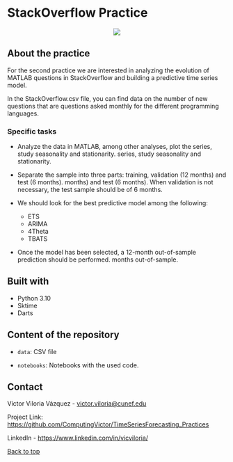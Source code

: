 # StackOverflow Practice 

<div style="text-align:center"><img src="https://www.muycomputerpro.com/wp-content/uploads/2019/05/stack-overflow-brecha-seguridad.jpg" /></div>


## About the practice

For the second practice we are interested in analyzing the evolution of MATLAB questions in StackOverflow and building a predictive time series model. 

In the StackOverflow.csv file, you can find data on the number of new questions that are questions asked monthly for the different programming languages.

### Specific tasks

 - Analyze the data in MATLAB, among other analyses, plot the series, study seasonality and stationarity.
series, study seasonality and stationarity.

- Separate the sample into three parts: training, validation (12 months) and test (6 months).
months) and test (6 months). When validation is not necessary, the test sample should be of 6 months.

- We should look for the best predictive model among the following:
    - ETS
    - ARIMA
    - 4Theta
    - TBATS

- Once the model has been selected, a 12-month out-of-sample prediction should be performed.
months out-of-sample.

## Built with 

- Python 3.10
- Sktime
- Darts

## Content of the repository

- `data`: CSV file

- `notebooks`: Notebooks with the used code.


## Contact

Víctor Viloria Vázquez - <victor.viloria@cunef.edu>

Project Link: <https://github.com/ComputingVictor/TimeSeriesForecasting_Practices>

LinkedIn - <https://www.linkedin.com/in/vicviloria/>


<a href="#top">Back to top</a>

